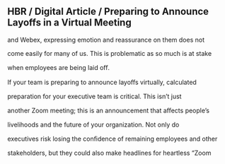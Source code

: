 ## HBR / Digital Article / Preparing to Announce Layoffs in a Virtual Meeting

and Webex, expressing emotion and reassurance on them does not

come easily for many of us. This is problematic as so much is at stake

when employees are being laid oﬀ.

If your team is preparing to announce layoﬀs virtually, calculated

preparation for your executive team is critical. This isn’t just

another Zoom meeting; this is an announcement that aﬀects people’s

livelihoods and the future of your organization. Not only do

executives risk losing the conﬁdence of remaining employees and other

stakeholders, but they could also make headlines for heartless “Zoom